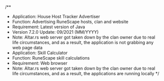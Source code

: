 /**
  * Application: House Host Tracker Advertiser
  * Function: Advertising RuneScape hosts, clan and website
  * Requirement: Latest version of Java
  * Version 7.2.0 Update: 09/2021 (MM/YYYY)
  * Note: Altar.rs web server got taken down by the clan owner due to real life circumstances, and as a result, the application is not grabbing any web page data
  * Application: Skill Calculator
  * Function: RuneScape skill calculations
  * Requirement: Web browser
  * Note: Altar.rs web server got taken down by the clan owner due to real life circumstances, and as a result, the applications are running locally
  */
